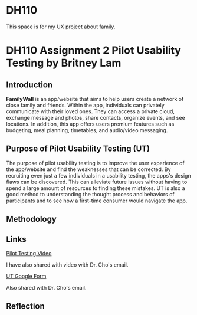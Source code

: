 # DH110
This space is for my UX project about family. 
# DH110 Assignment 2 Pilot Usability Testing by Britney Lam

## Introduction
**FamilyWall**  is an app/website that aims to help users create a network of close family and friends. Within the app, individuals can privately communicate with their loved ones. They can access a private cloud, exchange message and photos, share contacts, organize events, and see locations. In addition, this app offers users premium features such as budgeting, meal planning, timetables, and audio/video messaging. 

## Purpose of Pilot Usability Testing (UT)
The purpose of pilot usability testing is to improve the user experience of the app/website and find the weaknesses that can be corrected. By recruiting even just a few individuals in a usability testing, the apps's design flaws can be discovered. This can alleviate future issues without having to spend a large amount of resources to finding these mistakes. UT is also a good method to understanding the thought process and behaviors of participants and to see how a first-time consumer would navigate the app. 

## Methodology 


## Links

[Pilot Testing Video](https://photos.app.goo.gl/9Y3ZSdgvFrvAWx6D9) 

I have also shared with video with Dr. Cho's email.

[UT Google Form](https://docs.google.com/forms/d/e/1FAIpQLSc_XpjEgxZQ4J4-rIJmJdnS3EHh8Hj4ut9qlBjBmqsjUtbmiw/viewform?vc=0&c=0&w=1&flr=0)

Also shared with Dr. Cho's email. 

## Reflection
